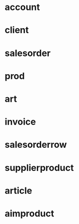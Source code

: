 # account
# client
# salesorder
# prod
# art
# invoice
# salesorderrow
# supplierproduct
# article
# aimproduct
